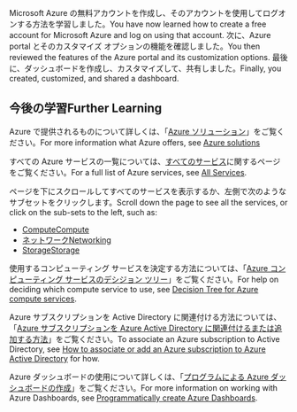 <span data-ttu-id="6fb69-101">Microsoft Azure の無料アカウントを作成し、そのアカウントを使用してログオンする方法を学習しました。</span><span class="sxs-lookup"><span data-stu-id="6fb69-101">You have now learned how to create a free account for Microsoft Azure and log on using that account.</span></span> <span data-ttu-id="6fb69-102">次に、Azure portal とそのカスタマイズ オプションの機能を確認しました。</span><span class="sxs-lookup"><span data-stu-id="6fb69-102">You then reviewed the features of the Azure portal and its customization options.</span></span> <span data-ttu-id="6fb69-103">最後に、ダッシュボードを作成し、カスタマイズして、共有しました。</span><span class="sxs-lookup"><span data-stu-id="6fb69-103">Finally, you created, customized, and shared a dashboard.</span></span>

## <a name="further-learning"></a><span data-ttu-id="6fb69-104">今後の学習</span><span class="sxs-lookup"><span data-stu-id="6fb69-104">Further Learning</span></span>

<span data-ttu-id="6fb69-105">Azure で提供されるものについて詳しくは、「[Azure ソリューション](https://azure.microsoft.com/solutions/)」をご覧ください。</span><span class="sxs-lookup"><span data-stu-id="6fb69-105">For more information what Azure offers, see [Azure solutions](https://azure.microsoft.com/solutions/)</span></span>

<span data-ttu-id="6fb69-106">すべての Azure サービスの一覧については、[すべてのサービス](https://docs.microsoft.com/azure/#pivot=products&panel=all)に関するページをご覧ください。</span><span class="sxs-lookup"><span data-stu-id="6fb69-106">For a full list of Azure services, see [All Services](https://docs.microsoft.com/azure/#pivot=products&panel=all).</span></span>

<span data-ttu-id="6fb69-107">ページを下にスクロールしてすべてのサービスを表示するか、左側で次のようなサブセットをクリックします。</span><span class="sxs-lookup"><span data-stu-id="6fb69-107">Scroll down the page to see all the services, or click on the sub-sets to the left, such as:</span></span>

* [<span data-ttu-id="6fb69-108">Compute</span><span class="sxs-lookup"><span data-stu-id="6fb69-108">Compute</span></span>](https://docs.microsoft.com/azure/#pivot=products&panel=Compute)
* [<span data-ttu-id="6fb69-109">ネットワーク</span><span class="sxs-lookup"><span data-stu-id="6fb69-109">Networking</span></span>](https://docs.microsoft.com/azure/#pivot=products&panel=network)
* [<span data-ttu-id="6fb69-110">Storage</span><span class="sxs-lookup"><span data-stu-id="6fb69-110">Storage</span></span>](https://docs.microsoft.com/azure/#pivot=products&panel=storage)

<span data-ttu-id="6fb69-111">使用するコンピューティング サービスを決定する方法については、「[Azure コンピューティング サービスのデシジョン ツリー](https://docs.microsoft.com/azure/architecture/guide/technology-choices/compute-decision-tree)」をご覧ください。</span><span class="sxs-lookup"><span data-stu-id="6fb69-111">For help on deciding which compute service to use, see [Decision Tree for Azure compute services](https://docs.microsoft.com/azure/architecture/guide/technology-choices/compute-decision-tree).</span></span>

<span data-ttu-id="6fb69-112">Azure サブスクリプションを Active Directory に関連付ける方法については、「[Azure サブスクリプションを Azure Active Directory に関連付けるまたは追加する方法](https://docs.microsoft.com/azure/active-directory/fundamentals/active-directory-how-subscriptions-associated-directory)」をご覧ください。</span><span class="sxs-lookup"><span data-stu-id="6fb69-112">To associate an Azure subscription to Active Directory, see [How to associate or add an Azure subscription to Azure Active Directory](https://docs.microsoft.com/azure/active-directory/fundamentals/active-directory-how-subscriptions-associated-directory) for how.</span></span>

<span data-ttu-id="6fb69-113">Azure ダッシュボードの使用について詳しくは、「[プログラムによる Azure ダッシュボードの作成](https://docs.microsoft.com/azure/azure-portal/azure-portal-dashboards-create-programmatically)」をご覧ください。</span><span class="sxs-lookup"><span data-stu-id="6fb69-113">For more information on working with Azure Dashboards, see [Programmatically create Azure Dashboards](https://docs.microsoft.com/azure/azure-portal/azure-portal-dashboards-create-programmatically).</span></span>